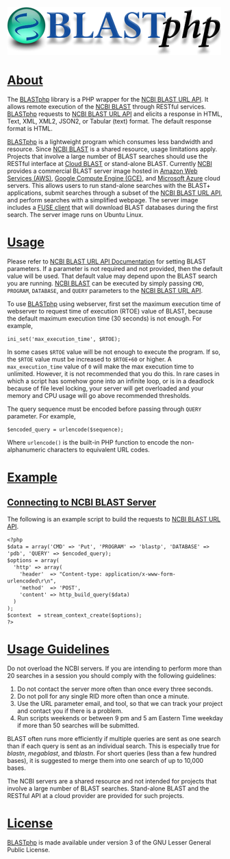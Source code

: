 ![BLASTphp](https://raw.githubusercontent.com/AshokHub/BLASTphp/misc/BLASTphp_Logo_500px.png)

# [About](https://github.com/AshokHub/BLASTphp/blob/master/README.md)
The [BLASTphp](https://github.com/AshokHub/BLASTphp) library is a PHP wrapper for the [NCBI BLAST URL API](https://ncbi.github.io/blast-cloud/dev/api.html). It allows remote execution of the [NCBI BLAST](https://blast.ncbi.nlm.nih.gov/Blast.cgi) through RESTful services. [BLASTphp](https://github.com/AshokHub/BLASTphp) requests to [NCBI BLAST URL API](https://ncbi.github.io/blast-cloud/dev/api.html) and elicits a response in HTML, Text, XML, XML2, JSON2, or Tabular (text) format. The default response format is HTML.

[BLASTphp](https://github.com/AshokHub/BLASTphp) is a lightweight program which consumes less bandwidth and resource. Since [NCBI BLAST](https://blast.ncbi.nlm.nih.gov/Blast.cgi) is a shared resource, usage limitations apply. Projects that involve a large number of BLAST searches should use the RESTful interface at [Cloud BLAST](https://blast.ncbi.nlm.nih.gov/Blast.cgi?CMD=Web&PAGE_TYPE=BlastDocs&DOC_TYPE=CloudBlast) or stand-alone BLAST. Currently [NCBI](https://www.ncbi.nlm.nih.gov/) provides a commercial BLAST server image hosted in [Amazon Web Services (AWS)](https://aws.amazon.com/marketplace/pp/B00N44P7L6), [Google Compute Engine (GCE)](https://googlegenomics.readthedocs.org/en/latest/use_cases/run_familiar_tools/ncbiblast.html), and [Microsoft Azure](https://azure.microsoft.com/en-us/marketplace/virtual-machines/all/?term=ncbi-blast) cloud servers. This allows users to run stand-alone searches with the BLAST+ applications, submit searches through a subset of the [NCBI BLAST URL API](https://ncbi.github.io/blast-cloud/dev/api.html), and perform searches with a simplified webpage. The server image includes a [FUSE client](https://ncbi.github.io/blast-cloud/doc/fuse.html) that will download BLAST databases during the first search. The server image runs on Ubuntu Linux.

# [Usage](https://ncbi.github.io/blast-cloud/doc/running-web-blast.html)
Please refer to [NCBI BLAST URL API Documentation](https://ncbi.github.io/blast-cloud/dev/api.html) for setting BLAST parameters. If a parameter is not required and not provided, then the default value will be used. That default value may depend upon the BLAST search you are running. [NCBI BLAST](https://blast.ncbi.nlm.nih.gov/Blast.cgi) can be executed by simply passing `CMD`, `PROGRAM`, `DATABASE`, and `QUERY` parameters to the [NCBI BLAST URL API](https://ncbi.github.io/blast-cloud/dev/api.html).

To use [BLASTphp](https://github.com/AshokHub/BLASTphp) using webserver, first set the maximum execution time of webserver to request time of execution (RTOE) value of BLAST, because the default maximum execution time (30 seconds) is not enough. For example,

    ini_set('max_execution_time', $RTOE);

In some cases `$RTOE` value will be not enough to execute the program. If so, the `$RTOE` value must be increased to `$RTOE+60` or higher. A `max_execution_time` value of `0` will make the max execution time to unlimited. However, it is not recommended that you do this. In rare cases in which a script has somehow gone into an infinite loop, or is in a deadlock because of file level locking, your server will get overloaded and your memory and CPU usage will go above recommended thresholds.

The query sequence must be encoded before passing through `QUERY` parameter. For example,

    $encoded_query = urlencode($sequence);

Where `urlencode()` is the built-in PHP function to encode the non-alphanumeric characters to equivalent URL codes.

# [Example](https://github.com/AshokHub/BLASTphp#example)
## [Connecting to NCBI BLAST Server](https://github.com/AshokHub/BLASTphp#connecting-to-ncbi-blast-server)
The following is an example script to build the requests to [NCBI BLAST URL API](https://ncbi.github.io/blast-cloud/dev/api.html).

    <?php
    $data = array('CMD' => 'Put', 'PROGRAM' => 'blastp', 'DATABASE' => 'pdb', 'QUERY' => $encoded_query);
	$options = array(
	  'http' => array(
		'header'  => "Content-type: application/x-www-form-urlencoded\r\n",
		'method'  => 'POST',
		'content' => http_build_query($data)
	  )
	);
	$context  = stream_context_create($options);
	?>

# [Usage Guidelines](https://blast.ncbi.nlm.nih.gov/Blast.cgi?CMD=Web&PAGE_TYPE=BlastDocs&DOC_TYPE=DeveloperInfo)
Do not overload the NCBI servers. If you are intending to perform more than 20 searches in a session you should comply with the following guidelines:

1. Do not contact the server more often than once every three seconds.
2. Do not poll for any single RID more often than once a minute.
3. Use the URL parameter email, and tool, so that we can track your project and contact you if there is a problem.
4. Run scripts weekends or between 9 pm and 5 am Eastern Time weekday if more than 50 searches will be submitted.

BLAST often runs more efficiently if multiple queries are sent as one search than if each query is sent as an individual search. This is especially true for *blastn*, *megablast*, and *tblastn*. For short queries (less than a few hundred bases), it is suggested to merge them into one search of up to 10,000 bases.

The NCBI servers are a shared resource and not intended for projects that involve a large number of BLAST searches. Stand-alone BLAST and the RESTful API at a cloud provider are provided for such projects.
	
# [License](https://github.com/AshokHub/BLASTphp/blob/master/LICENSE)
[BLASTphp](https://github.com/AshokHub/BLASTphp) is made available under version 3 of the GNU Lesser General Public License.
